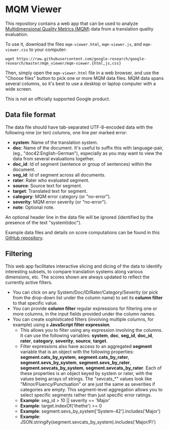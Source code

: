 # MQM Viewer

This repository contains a web app  that can be used to analyze
[Multidimensional Quality Metrics (MQM)](http://www.qt21.eu/mqm-definition/definition-2015-06-16.html) data from a translation quality
evaluation.

To use it, download the files `mqm-viewer.html`, `mqm-viewer.js`, and
`mqm-viewer.css` to your computer:

```
wget https://raw.githubusercontent.com/google-research/google-research/master/mqm_viewer/mqm-viewer.{html,js,css}
```

Then, simply open the `mqm-viewer.html` file in a web browser, and use
the "Choose files" button to pick one or more MQM data files. MQM data spans
several columns, so it's best to use a desktop or laptop computer with a wide
screen.

This is not an officially supported Google product.

## Data file format

The data file should have tab-separated UTF-8-encoded data with the following
nine (or ten) columns, one line per marked error:

- **system**: Name of the translation system.
- **doc**: Name of the document. It's useful to suffix this with language-pair,
  (eg., "doc42:English-German"), especially as you may want to view the data
  from several evaluations together.
- **doc_id**: Id of segment (sentence or group of sentences) within the
  document.
- **seg_id**: Id of segment across all documents.
- **rater**: Rater who evaluated segment.
- **source**: Source text for segment.
- **target**: Translated text for segment.
- **category**: MQM error category (or "no-error").
- **severity**: MQM error severity (or "no-error").
- **note**: Optional note.

An optional header line in the data file will be ignored (identified by the
presence of the text "system\tdoc").

Example data files and details on score computations can be found in this
[GitHub repository](https://github.com/google/wmt-mqm-human-evaluation).

## Filtering

This web app facilitates interactive slicing and dicing of the data to identify
interesting subsets, to compare translation systems along various dimensions,
etc. The scores shown are always updated to reflect the currently active
filters.

- You can click on any System/Doc/ID/Rater/Category/Severity (or pick
  from the drop-down list under the column name) to set its **column
  filter** to that specific value.
- You can provide **column filter** regular expressions for filtering
  one or more columns, in the input fields provided under the column names.
- You can create sophisticated filters (involving multiple columns, for
  example) using a **JavaScript filter expression**.
  - This allows you to filter using any expression
    involving the columns. It can use the following
    variables: **system**, **doc**, **seg_id**,
    **doc_id**, **rater**, **category**, **severity**,
    **source**, **target**.
  - Filter expressions also have access to an aggregated **segment**
    variable that is an object with the following properties:
    **segment.cats_by_system**,
    **segment.cats_by_rater**,
    **segment.sevs_by_system**,
    **segment.sevs_by_rater**,
    **segment.sevcats_by_system**,
    **segment.sevcats_by_rater**.
    Each of these properties is an object keyed by system or rater, with the
    values being arrays of strings. The "sevcats_\*" values look like
    "Minor/Fluency/Punctuation" or are just the same as severities if
    categories are empty. This segment-level aggregation allows you
    to select specific segments rather than just specific error ratings.
  - **Example**: seg_id > 10 || severity == 'Major'
  - **Example**: target.indexOf('thethe') >= 0
  - **Example**: segment.sevs_by_system['System-42'].includes('Major')
  - **Example**: JSON.stringify(segment.sevcats_by_system).includes('Major/Fl')
